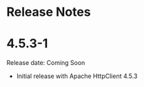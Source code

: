 Release Notes
===

# 4.5.3-1

Release date: Coming Soon

* Initial release with Apache HttpClient 4.5.3

